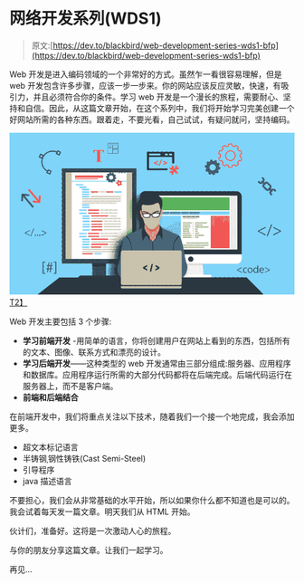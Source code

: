 # 网络开发系列(WDS1)

> 原文:[https://dev.to/blackbird/web-development-series-wds1-bfp](https://dev.to/blackbird/web-development-series-wds1-bfp)

Web 开发是进入编码领域的一个非常好的方式。虽然乍一看很容易理解，但是 web 开发包含许多步骤，应该一步一步来。你的网站应该反应灵敏，快速，有吸引力，并且必须符合你的条件。学习 web 开发是一个漫长的旅程，需要耐心、坚持和自信。因此，从这篇文章开始，在这个系列中，我们将开始学习完美创建一个好网站所需的各种东西。跟着走，不要光看，自己试试，有疑问就问，坚持编码。

[![](img/5ff6a393e6536314157499407f87d343.png)T2】](https://www.eduonix.com/aDmiN_050716/public/uploads/headerimages/20170301155447.jpg)

Web 开发主要包括 3 个步骤:

*   **学习前端开发** -用简单的语言，你将创建用户在网站上看到的东西，包括所有的文本、图像、联系方式和漂亮的设计。
*   **学习后端开发**——这种类型的 web 开发通常由三部分组成:服务器、应用程序和数据库。应用程序运行所需的大部分代码都将在后端完成。后端代码运行在服务器上，而不是客户端。
*   **前端和后端结合**

在前端开发中，我们将重点关注以下技术，随着我们一个接一个地完成，我会添加更多。

*   超文本标记语言
*   半铸钢ˌ钢性铸铁(Cast Semi-Steel)
*   引导程序
*   java 描述语言

不要担心，我们会从非常基础的水平开始，所以如果你什么都不知道也是可以的。我会试着每天发一篇文章。明天我们从 HTML 开始。

伙计们，准备好。这将是一次激动人心的旅程。

与你的朋友分享这篇文章。让我们一起学习。

再见...